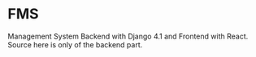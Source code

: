 # FMS
Management System Backend with Django 4.1 and Frontend with React. Source here is only of the backend part.
